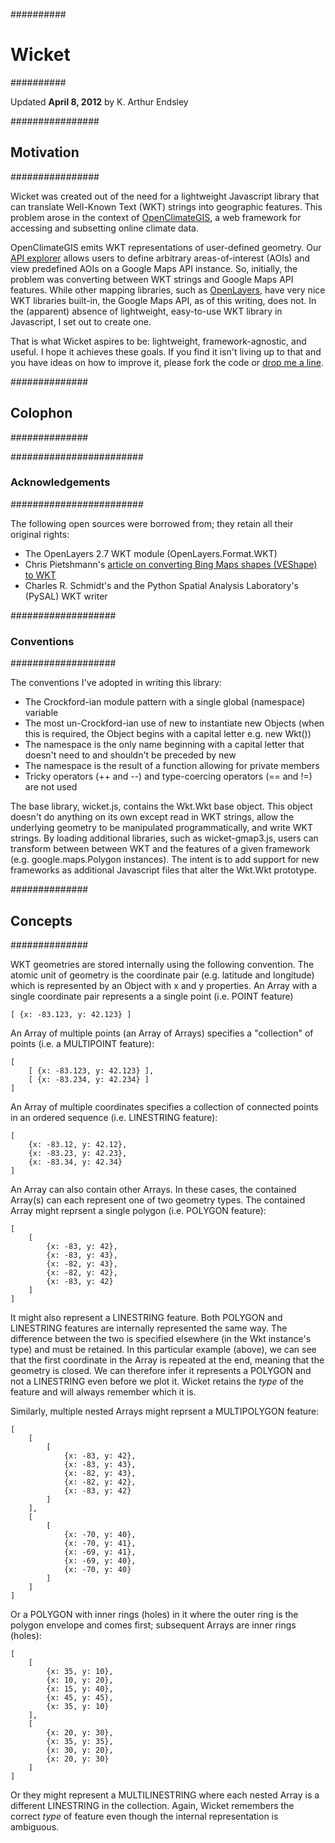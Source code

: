 ##########
# Wicket #
##########

Updated **April 8, 2012** by K. Arthur Endsley

################
## Motivation ##
################

Wicket was created out of the need for a lightweight Javascript library that can translate Well-Known Text (WKT) strings into geographic features. This problem arose in the context of [OpenClimateGIS](https://github.com/arthur-e/OpenClimateGIS), a web framework for accessing and subsetting online climate data.

OpenClimateGIS emits WKT representations of user-defined geometry. Our [API explorer](http://www.openclimategis.org/builder/) allows users to define arbitrary areas-of-interest (AOIs) and view predefined AOIs on a Google Maps API instance. So, initially, the problem was converting between WKT strings and Google Maps API features. While other mapping libraries, such as [OpenLayers](http://www.openlayers.org), have very nice WKT libraries built-in, the Google Maps API, as of this writing, does not. In the (apparent) absence of lightweight, easy-to-use WKT library in Javascript, I set out to create one.

That is what Wicket aspires to be: lightweight, framework-agnostic, and useful. I hope it achieves these goals. If you find it isn't living up to that and you have ideas on how to improve it, please fork the code or [drop me a line](mailto:kaendsle@mtu.edu).

##############
## Colophon ##
##############

########################
### Acknowledgements ###
########################

The following open sources were borrowed from; they retain all their original rights:

* The OpenLayers 2.7 WKT module (OpenLayers.Format.WKT)
* Chris Pietshmann's [article on converting Bing Maps shapes (VEShape) to WKT](http://pietschsoft.com/post/2009/04/04/Virtual-Earth-Shapes-%28VEShape%29-to-WKT-%28Well-Known-Text%29-and-Back-using-JavaScript.aspx)
* Charles R. Schmidt's and the Python Spatial Analysis Laboratory's (PySAL) WKT writer

###################
### Conventions ###
###################

The conventions I've adopted in writing this library:

* The Crockford-ian module pattern with a single global (namespace) variable
* The most un-Crockford-ian use of new to instantiate new Objects (when this is required, the Object begins with a capital letter e.g. new Wkt())
* The namespace is the only name beginning with a capital letter that doesn't need to and shouldn't be preceded by new
* The namespace is the result of a function allowing for private members
* Tricky operators (++ and --) and type-coercing operators (== and !=) are not used

The base library, wicket.js, contains the Wkt.Wkt base object. This object doesn't do anything on its own except read in WKT strings, allow the underlying geometry to be manipulated programmatically, and write WKT strings. By loading additional libraries, such as wicket-gmap3.js, users can transform between between WKT and the features of a given framework (e.g. google.maps.Polygon instances). The intent is to add support for new frameworks as additional Javascript files that alter the Wkt.Wkt prototype.

##############
## Concepts ##
##############

WKT geometries are stored internally using the following convention. The atomic unit of geometry is the coordinate pair (e.g. latitude and longitude) which is represented by an Object with x and y properties. An Array with a single coordinate pair represents a a single point (i.e. POINT feature)

    [ {x: -83.123, y: 42.123} ]

An Array of multiple points (an Array of Arrays) specifies a "collection" of points (i.e. a MULTIPOINT feature):

    [
        [ {x: -83.123, y: 42.123} ],
        [ {x: -83.234, y: 42.234} ]
    ]

An Array of multiple coordinates specifies a collection of connected points in an ordered sequence (i.e. LINESTRING feature):

    [
        {x: -83.12, y: 42.12},
        {x: -83.23, y: 42.23},
        {x: -83.34, y: 42.34}
    ]

An Array can also contain other Arrays. In these cases, the contained Array(s) can each represent one of two geometry types. The contained Array might reprsent a single polygon (i.e. POLYGON feature):

    [
        [
            {x: -83, y: 42},
            {x: -83, y: 43},
            {x: -82, y: 43},
            {x: -82, y: 42},
            {x: -83, y: 42}
        ]
    ]

It might also represent a LINESTRING feature. Both POLYGON and LINESTRING features are internally represented the same way. The difference between the two is specified elsewhere (in the Wkt instance's type) and must be retained. In this particular example (above), we can see that the first coordinate in the Array is repeated at the end, meaning that the geometry is closed. We can therefore infer it represents a POLYGON and not a LINESTRING even before we plot it. Wicket retains the *type* of the feature and will always remember which it is.

Similarly, multiple nested Arrays might reprsent a MULTIPOLYGON feature:

    [ 
        [
            [
                {x: -83, y: 42},
                {x: -83, y: 43},
                {x: -82, y: 43},
                {x: -82, y: 42},
                {x: -83, y: 42}
            ]
        ],
        [ 
            [
                {x: -70, y: 40},
                {x: -70, y: 41},
                {x: -69, y: 41},
                {x: -69, y: 40},
                {x: -70, y: 40}
            ]
        ]
    ]

Or a POLYGON with inner rings (holes) in it where the outer ring is the polygon envelope and comes first; subsequent Arrays are inner rings (holes):

    [ 
        [
            {x: 35, y: 10},
            {x: 10, y: 20},
            {x: 15, y: 40},
            {x: 45, y: 45},
            {x: 35, y: 10}
        ],
        [
            {x: 20, y: 30},
            {x: 35, y: 35},
            {x: 30, y: 20},
            {x: 20, y: 30}
        ]
    ]

Or they might represent a MULTILINESTRING where each nested Array is a different LINESTRING in the collection. Again, Wicket remembers the correct *type* of feature even though the internal representation is ambiguous.
